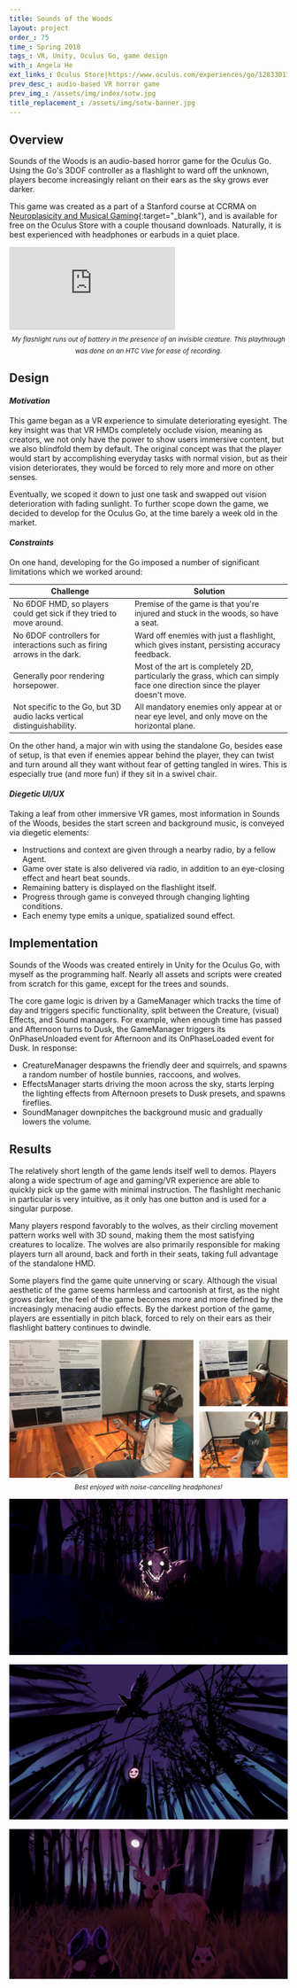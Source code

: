 ```yaml
---
title: Sounds of the Woods
layout: project
order_: 75
time_: Spring 2018
tags_: VR, Unity, Oculus Go, game design
with_: Angela He
ext_links_: Oculus Store|https://www.oculus.com/experiences/go/1283301105105802/;GitHub Page|https://github.com/kyleqian/SOUNDS-OF-THE-WOODS;Project Poster|/assets/misc/257Poster_KyleAngela.pdf
prev_desc_: audio-based VR horror game
prev_img_: /assets/img/index/sotw.jpg
title_replacement_: /assets/img/sotw-banner.jpg
---
```


## Overview
Sounds of the Woods is an audio-based horror game for the Oculus Go. Using the Go's 3DOF controller as a flashlight to ward off the unknown, players become increasingly reliant on their ears as the sky grows ever darker.

This game was created as a part of a Stanford course at CCRMA on [Neuroplasicity and Musical Gaming](https://ccrma.stanford.edu/courses/257-spring-2018/pages/overview/){:target="_blank"}, and is available for free on the Oculus Store with a couple thousand downloads. Naturally, it is best experienced with headphones or earbuds in a quiet place.

<p><div class="vid-wrapper-yt"><iframe src="https://www.youtube.com/embed/3kUTf5dbFSs?rel=0&amp;showinfo=0" frameborder="0" allow="encrypted-media" allowfullscreen></iframe></div>
<center><sub><i>My flashlight runs out of battery in the presence of an invisible creature. This playthrough was done on an HTC Vive for ease of recording.</i></sub></center></p>

## Design

#### _Motivation_

This game began as a VR experience to simulate deteriorating eyesight. The key insight was that VR HMDs completely occlude vision, meaning as creators, we not only have the power to show users immersive content, but we also blindfold them by default. The original concept was that the player would start by accomplishing everyday tasks with normal vision, but as their vision deteriorates, they would be forced to rely more and more on other senses.

Eventually, we scoped it down to just one task and swapped out vision deterioration with fading sunlight. To further scope down the game, we decided to develop for the Oculus Go, at the time barely a week old in the market.

#### _Constraints_

On one hand, developing for the Go imposed a number of significant limitations which we worked around:

| Challenge | Solution |
|---|---|
| No 6DOF HMD, so players could get sick if they tried to move around. | Premise of the game is that you're injured and stuck in the woods, so have a seat. |
| No 6DOF controllers for interactions such as firing arrows in the dark. | Ward off enemies with just a flashlight, which gives instant, persisting accuracy feedback. |
| Generally poor rendering horsepower. | Most of the art is completely 2D, particularly the grass, which can simply face one direction since the player doesn't move. |
| Not specific to the Go, but 3D audio lacks vertical distinguishability. | All mandatory enemies only appear at or near eye level, and only move on the horizontal plane. |

On the other hand, a major win with using the standalone Go, besides ease of setup, is that even if enemies appear behind the player, they can twist and turn around all they want without fear of getting tangled in wires. This is especially true (and more fun) if they sit in a swivel chair.

#### _Diegetic UI/UX_

Taking a leaf from other immersive VR games, most information in Sounds of the Woods, besides the start screen and background music, is conveyed via diegetic elements:

* Instructions and context are given through a nearby radio, by a fellow Agent.
* Game over state is also delivered via radio, in addition to an eye-closing effect and heart beat sounds.
* Remaining battery is displayed on the flashlight itself.
* Progress through game is conveyed through changing lighting conditions.
* Each enemy type emits a unique, spatialized sound effect.

## Implementation

Sounds of the Woods was created entirely in Unity for the Oculus Go, with myself as the programming half. Nearly all assets and scripts were created from scratch for this game, except for the trees and sounds.

The core game logic is driven by a GameManager which tracks the time of day and triggers specific functionality, split between the Creature, (visual) Effects, and Sound managers. For example, when enough time has passed and Afternoon turns to Dusk, the GameManager triggers its OnPhaseUnloaded event for Afternoon and its OnPhaseLoaded event for Dusk. In response:

* CreatureManager despawns the friendly deer and squirrels, and spawns a random number of hostile bunnies, raccoons, and wolves.
* EffectsManager starts driving the moon across the sky, starts lerping the lighting effects from Afternoon presets to Dusk presets, and spawns fireflies.
* SoundManager downpitches the background music and gradually lowers the volume.

## Results

The relatively short length of the game lends itself well to demos. Players along a wide spectrum of age and gaming/VR experience are able to quickly pick up the game with minimal instruction. The flashlight mechanic in particular is very intuitive, as it only has one button and is used for a singular purpose.

Many players respond favorably to the wolves, as their circling movement pattern works well with 3D sound, making them the most satisfying creatures to localize. The wolves are also primarily responsible for making players turn all around, back and forth in their seats, taking full advantage of the standalone HMD.

Some players find the game quite unnerving or scary. Although the visual aesthetic of the game seems harmless and cartoonish at first, as the night grows darker, the feel of the game becomes more and more defined by the increasingly menacing audio effects. By the darkest portion of the game, players are essentially in pitch black, forced to rely on their ears as their flashlight battery continues to dwindle.

<p><div class="img-wrapper"><img class="html-image" src="/assets/img/sotw-combined.jpg"></div>
<center><sub><i>Best enjoyed with noise-cancelling headphones!</i></sub></center></p>

![](/assets/img/sotw3.jpg)

![](/assets/img/sotw2.jpg)

![](/assets/img/sotw1.jpg)
